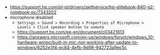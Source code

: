 - https://support.hp.com/pl-pl/drivers/selfservice/hp-elitebook-840-g2-notebook-pc/7343202
- microphone disabled
  - `Settings > Sound > Recording > Properties of Microphone > Levels > Click speaker button to unmute`
  - https://support.hp.com/ee-en/document/c03421813
  - https://answers.microsoft.com/en-us/windows/forum/windows_10-hardware-winpc/built-in-mic-not-working-after-update-to-windows/6252e3f4-ec84-4efb-9d98-942723a9ec5c